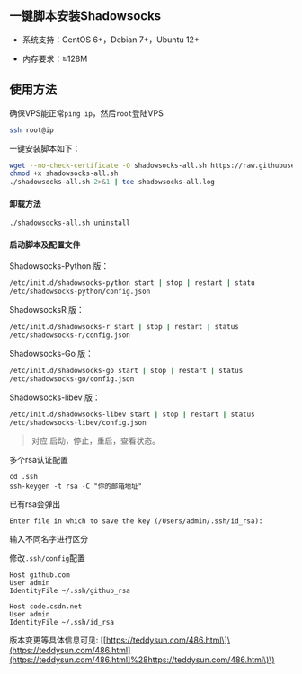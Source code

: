 ## 一键脚本安装Shadowsocks

* 系统支持：CentOS 6+，Debian 7+，Ubuntu 12+

* 内存要求：≥128M

## 使用方法

确保VPS能正常`ping ip`，然后`root`登陆VPS

```bash
ssh root@ip
```

一键安装脚本如下：

```bash
wget --no-check-certificate -O shadowsocks-all.sh https://raw.githubusercontent.com/teddysun/shadowsocks_install/master/shadowsocks-all.sh
chmod +x shadowsocks-all.sh
./shadowsocks-all.sh 2>&1 | tee shadowsocks-all.log
```

#### 卸载方法

```bash
./shadowsocks-all.sh uninstall
```

#### 启动脚本及配置文件

Shadowsocks-Python 版：

```bash
/etc/init.d/shadowsocks-python start | stop | restart | statu
/etc/shadowsocks-python/config.json
```

ShadowsocksR 版：

```bash
/etc/init.d/shadowsocks-r start | stop | restart | status
/etc/shadowsocks-r/config.json
```

Shadowsocks-Go 版：

```bash
/etc/init.d/shadowsocks-go start | stop | restart | status
/etc/shadowsocks-go/config.json
```

Shadowsocks-libev 版：

```bash
/etc/init.d/shadowsocks-libev start | stop | restart | status
/etc/shadowsocks-libev/config.json
```

> 对应 启动，停止，重启，查看状态。

多个rsa认证配置

```
cd .ssh
ssh-keygen -t rsa -C "你的邮箱地址"
```

已有rsa会弹出

```
Enter file in which to save the key (/Users/admin/.ssh/id_rsa):
```

输入不同名字进行区分

修改`.ssh/config`配置

```
Host github.com
User admin
IdentityFile ~/.ssh/github_rsa

Host code.csdn.net
User admin
IdentityFile ~/.ssh/id_rsa
```

版本变更等具体信息可见: \[[https://teddysun.com/486.html\]\(https://teddysun.com/486.html](https://teddysun.com/486.html]%28https://teddysun.com/486.html\)\)

